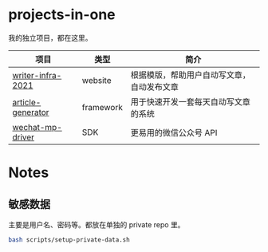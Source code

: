 # projects-in-one

我的独立项目，都在这里。

| 项目 | 类型 | 简介 |
| --- | --- | --- |
| [writer-infra-2021](projects/writer-infra-2021/) | website | 根据模版，帮助用户自动写文章，自动发布文章 |
| [article-generator](projects/article-generator/) | framework | 用于快速开发一套每天自动写文章的系统 |
| [wechat-mp-driver](projects/wechat-mp-driver/) | SDK | 更易用的微信公众号 API |

# Notes

## 敏感数据

主要是用户名、密码等。都放在单独的 private repo 里。

```bash
bash scripts/setup-private-data.sh
```
